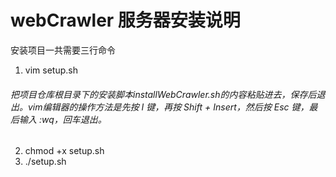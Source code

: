 # webCrawler 服务器安装说明

安装项目一共需要三行命令
1. vim setup.sh
###### 把项目仓库根目录下的安装脚本installWebCrawler.sh的内容粘贴进去，保存后退出。vim编辑器的操作方法是先按 I 键，再按 Shift + Insert，然后按 Esc 键，最后输入 :wq，回车退出。
2. chmod +x setup.sh
3. ./setup.sh
